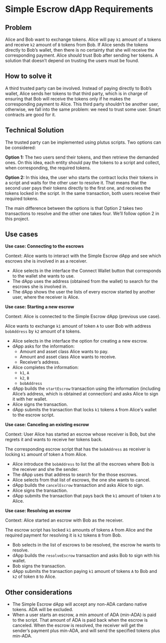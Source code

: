 # Simple Escrow dApp Requirements

## Problem

Alice and Bob want to exchange tokens. Alice will pay `k1` amount of `A`
tokens and receive `k2` amount of `B` tokens from Bob. If Alice sends
the tokens directly to Bob’s wallet, then there is no certainty that she
will receive the corresponding payment. Alice should trust Bob after sending her
tokens.
A solution that doesn’t depend on trusting the users must be found.

## How to solve it

A third trusted party can be involved. Instead of paying directly to Bob’s wallet,
Alice sends her tokens to that third party, which is in charge of ensuring that
Bob will receive the tokens only if he makes the corresponding payment to Alice.
This third party shouldn’t be another user, otherwise,
we fall into the same problem: we need to trust some user.
Smart contracts are good for it.

## Technical Solution

The trusted party can be implemented using plutus scripts.
Two options can be considered:

**Option 1:** The two users send their tokens, and then retrieve the demanded ones.
On this idea, each entity should pay the tokens to a script and collect, when
corresponding, the required tokens.

**Option 2:**  In this idea, the user who starts the contract locks their tokens
in a script and waits for the other user to resolve it.
That means that the second user pays their tokens directly to the first one, and
receives the tokens locked in the script.
In the same transaction, both users receive their required tokens.

The main difference between the options is that Option 2 takes two transactions to
resolve and the other one takes four. We’ll follow option 2 in this project.

## Use cases

**Use case: Connecting to the escrows**

Context: Alice wants to interact with the Simple Escrow dApp and see which
escrows she is involved in as a receiver.

- Alice selects in the interface the Connect Wallet button that corresponds to
the wallet she wants to use.
- The dApp uses the address (obtained from the wallet) to search for the escrows
she is involved in.
- The dApp shows the user the lists of every escrow started by another user, where
the receiver is Alice.

**Use case: Starting a new escrow**

Context: Alice is connected to the Simple Escrow dApp (previous use case).

Alice wants to exchange `k1` amount of token `A` to user Bob with address `bobAddress`
by `k2` amount of  `B` tokens.

- Alice selects in the interface the option for creating a new escrow.
- dApp asks for the information:
    - Amount and asset class Alice wants to pay.
    - Amount and asset class Alice wants to receive.
    - Receiver’s address.
- Alice completes the information:
    - `k1`, `A`
    - `k2`, `B`
    - `bobAddress`
- dApp builds the `startEscrow` transaction using the information
(including Alice’s address, which is obtained at connection) and asks Alice to
sign it with her wallet.
- Alice signs the transaction.
- dApp submits the transaction that locks `k1` tokens `A`  from Alice's wallet
to the escrow script.

**Use case: Canceling an existing escrow**

Context: User Alice has started an escrow whose receiver is Bob, but she regrets
it and wants to receive her tokens back.

The corresponding escrow script that has the `bobAddress` as receiver is locking
`k1` amount of token `A` from Alice.

- Alice introduce the `bobAddress` to list the all the escrows where Bob is
the receiver and she the sender.
- The dApp uses that address to search for the those escrows.
- Alice selects from that list of escrows, the one she wants to cancel.
- dApp builds the `cancelEscrow` transaction and asks Alice to sign.
- Alice signs the transaction.
- dApp submits the transaction that pays back the `k1` amount of token `A` to
Alice.

**Use case: Resolving an escrow**

Context: Alice started an escrow with Bob as the receiver.

The escrow script has locked `k1` amounts of tokens `A` from Alice and the required
payment for resolving it is `k2` tokens `B` from Bob.

- Bob selects in the list of escrows to be resolved, the escrow he wants to resolve.
- dApp builds the `resolveEscrow` transaction and asks Bob to sign with his wallet.
- Bob signs the transaction.
- dApp submits the transaction paying `k1` amount of tokens `A` to Bob and `k2`
of token `B` to Alice.

## Other considerations

- The Simple Escrow dApp will accept any non-ADA cardano native tokens. ADA will
be excluded.
- When a user starts an escrow, a min amount of ADA (min-ADA) is paid to the script.
That amount of ADA is paid back when the escrow is canceled.
When the escrow is resolved, the receiver will get the sender’s payment plus
min-ADA, and will send the specified tokens plus min-ADA.

